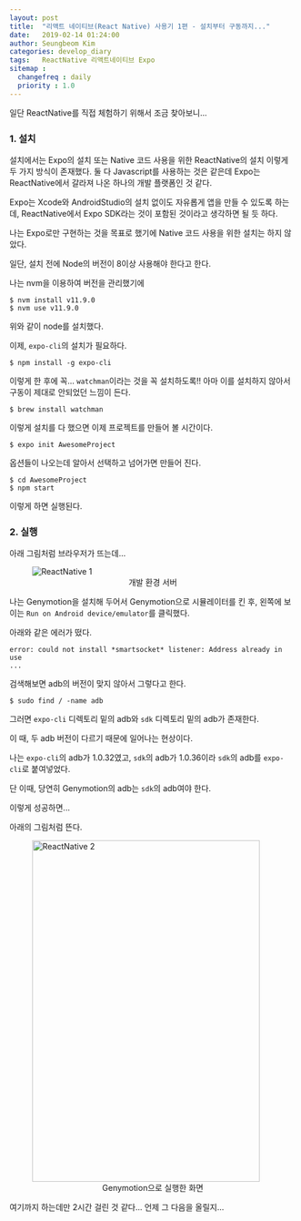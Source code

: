 ```yaml
---
layout: post
title:  "리액트 네이티브(React Native) 사용기 1편 - 설치부터 구동까지..."
date:   2019-02-14 01:24:00
author: Seungbeom Kim
categories: develop_diary
tags:	ReactNative 리액트네이티브 Expo
sitemap :
  changefreq : daily
  priority : 1.0
---
```


일단 ReactNative를 직접 체험하기 위해서 조금 찾아보니...

### 1. 설치
설치에서는 Expo의 설치 또는 Native 코드 사용을 위한 ReactNative의 설치 이렇게 두 가지 방식이 존재했다. 둘 다 Javascript를 사용하는 것은 같은데 Expo는 ReactNative에서 갈라져 나온 하나의 개발 플랫폼인 것 같다.

Expo는 Xcode와 AndroidStudio의 설치 없이도 자유롭게 앱을 만들 수 있도록 하는데, ReactNative에서 Expo SDK라는 것이 포함된 것이라고 생각하면 될 듯 하다.

나는 Expo로만 구현하는 것을 목표로 했기에 Native 코드 사용을 위한 설치는 하지 않았다.

일단, 설치 전에 Node의 버전이 8이상 사용해야 한다고 한다.

나는 nvm을 이용하여 버전을 관리했기에

    $ nvm install v11.9.0
    $ nvm use v11.9.0

위와 같이 node를 설치했다.

이제, `expo-cli`의 설치가 필요하다.

    $ npm install -g expo-cli

이렇게 한 후에 꼭... `watchman`이라는 것을 꼭 설치하도록!! 아마 이를 설치하지 않아서 구동이 제대로 안되었던 느낌이 든다.

    $ brew install watchman

이렇게 설치를 다 했으면 이제 프로젝트를 만들어 볼 시간이다.

    $ expo init AwesomeProject

옵션들이 나오는데 알아서 선택하고 넘어가면 만들어 진다.

    $ cd AwesomeProject
    $ npm start

이렇게 하면 실행된다.

### 2. 실행

아래 그림처럼 브라우저가 뜨는데...

<figure>
<img src="{{ site.baseurl }}/assets/develop_diary/react_native_1_1.png" title="ReactNative 1" class="post-image">
<figcaption style="text-align: center;">개발 환경 서버</figcaption>
</figure>

나는 Genymotion을 설치해 두어서 Genymotion으로 시뮬레이터를 킨 후, 왼쪽에 보이는 `Run on Android device/emulator`를 클릭했다.

아래와 같은 에러가 떴다.

    error: could not install *smartsocket* listener: Address already in use
    ...

검색해보면 adb의 버전이 맞지 않아서 그렇다고 한다.

    $ sudo find / -name adb

그러면 `expo-cli` 디렉토리 밑의 adb와 `sdk` 디렉토리 밑의 adb가 존재한다.

이 때, 두 adb 버전이 다르기 때문에 일어나는 현상이다.

나는 `expo-cli`의 adb가 1.0.32였고, `sdk`의 adb가 1.0.36이라 `sdk`의 adb를 `expo-cli`로 붙여넣었다.

단 이때, 당연히 Genymotion의 adb는 `sdk`의 adb여야 한다.

이렇게 성공하면...

아래의 그림처럼 뜬다.

<figure>
<img src="{{ site.baseurl }}/assets/develop_diary/react_native_1_2.png" title="ReactNative 2" style="width: 400px; height: 600px">
<figcaption style="text-align: center;">Genymotion으로 실행한 화면</figcaption>
</figure>

<p style="clear: left;">
여기까지 하는데만 2시간 걸린 것 같다... 언제 그 다음을 올릴지...
